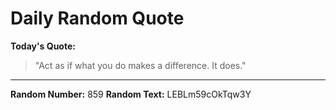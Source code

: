 # Daily Random Quote

**Today's Quote:**
> "Act as if what you do makes a difference. It does."

---

**Random Number:** 859
**Random Text:** LEBLm59cOkTqw3Y
